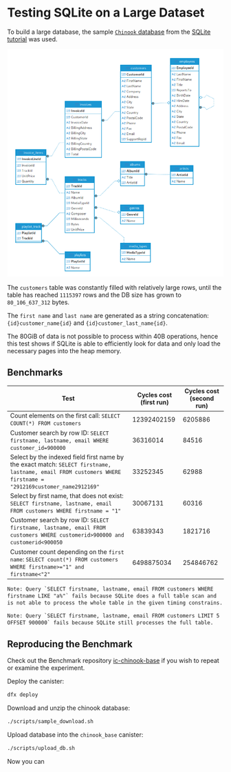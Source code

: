 # Testing SQLite on a Large Dataset


To build a large database, the sample [`Chinook` database](https://www.sqlitetutorial.net/wp-content/uploads/2018/03/chinook.zip) from the [SQLite tutorial](https://www.sqlitetutorial.net) was used.


![Chinook Entity Relationship Diagram](img/chinook-erd.png)


The `customers` table was constantly filled with relatively large rows, until the table has reached `1115397` rows and the DB size has grown to `80_106_637_312` bytes.

The `first name` and `last name` are generated as a string concatenation: `{id}customer_name{id}` and `{id}customer_last_name{id}`.

The 80GiB of data is not possible to process within 40B operations, hence this test shows if SQLite is able to efficiently look for data and only load the necessary pages into the heap memory.


## Benchmarks

Test                  | Cycles cost (first run)  | Cycles cost (second run)
----------------------|--------------------------|----------------------------------
Count elements on the first call: `SELECT COUNT(*) FROM customers`                  | 12392402159  |  6205886
Customer search by row ID: `SELECT firstname, lastname, email WHERE customer_id=900000` | 36316014  |   84516
Select by the indexed field first name by the exact match: `SELECT firstname, lastname, email FROM customers WHERE firstname = "2912169customer_name2912169"` | 33252345  |  62988
Select by first name, that does not exist: `SELECT firstname, lastname, email FROM customers WHERE firstname = "1"` | 30067131  |  60316
Customer search by row ID: `SELECT firstname, lastname, email FROM customers WHERE customerid>900000 and customerid<900050` | 63839343  |  1821716
Customer count depending on the `first name`: `SELECT count(*) FROM customers WHERE firstname>="1" and firstname<"2"` | 6498875034  |  254846762


```admonish note
Note: Query `SELECT firstname, lastname, email FROM customers WHERE firstname LIKE "a%"` fails because SQLite does a full table scan and is not able to process the whole table in the given timing constrains.
```

```admonish note
Note: Query `SELECT firstname, lastname, email FROM customers LIMIT 5 OFFSET 900000` fails because SQLite still processes the full table.
```


## Reproducing the Benchmark

Check out the Benchmark repository [ic-chinook-base](https://github.com/wasm-forge/benchmarks/tree/main/ic-chinook-base) if you wish to repeat or examine the experiment. 

Deploy the canister:
```sh
dfx deploy
```

Download and unzip the chinook database:
```bash
./scripts/sample_download.sh
```

Upload database into the `chinook_base` canister:
```bash
./scripts/upload_db.sh
```

Now you can 